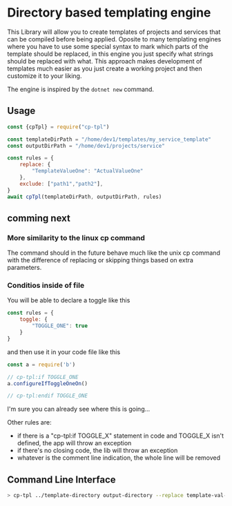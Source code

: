# Directory based templating engine

This Library will allow you to create templates of projects and services that can be compiled before being applied. Oposite to many templating engines where you have to use some special syntax to mark which parts of the template should be replaced, in this engine you just specify what strings should be replaced with what. This approach makes development of templates much easier as you just create a working project and then customize it to your liking.

The engine is inspired by the ```dotnet new``` command.  

## Usage

``` js
const {cpTpl} = require("cp-tpl")

const templateDirPath = "/home/dev1/templates/my_service_template"
const outputDirPath = "/home/dev1/projects/service"

const rules = {
    replace: {
        "TemplateValueOne": "ActualValueOne"
    },
    exclude: ["path1","path2"],
}
await cpTpl(templateDirPath, outputDirPath, rules)
```

## comming next

### More similarity to the linux cp command

The command should in the future behave much like the unix cp command with the difference of replacing or skipping things based on extra parameters.

### Conditios inside of file

You will be able to declare a toggle like this
``` js
const rules = {
    toggle: {
        "TOGGLE_ONE": true
    }
}
```

and then use it in your code file like this

``` js
const a = require('b')

// cp-tpl:if TOGGLE_ONE
a.configureIfToggleOneOn()

// cp-tpl:endif TOGGLE_ONE
```

I'm sure you can already see where this is going...

Other rules are:
* if there is a "cp-tpl:if TOGGLE_X" statement in code and TOGGLE_X isn't defined, the app will throw an exception
* if there's no closing code, the lib will throw an exception
* whatever is the comment line indication, the whole line will be removed

## Command Line Interface

``` sh
> cp-tpl ../template-directory output-directory --replace template-val-1=val-1 --replace template-val-2=val2 --exclude templatize
```
